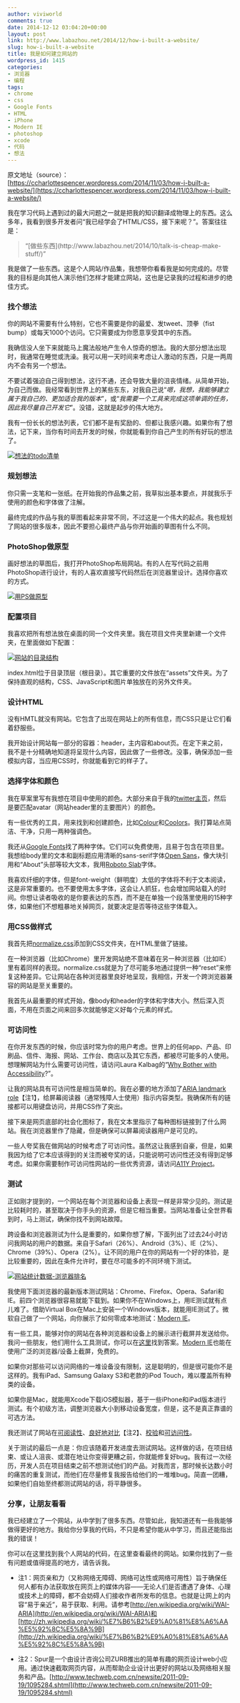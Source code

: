```yaml
---
author: viviworld
comments: true
date: 2014-12-12 03:04:20+00:00
layout: post
link: http://www.labazhou.net/2014/12/how-i-built-a-website/
slug: how-i-built-a-website
title: 我是如何建立网站的
wordpress_id: 1415
categories:
- 浏览器
- 编程
tags:
- chrome
- css
- Google Fonts
- HTML
- iPhone
- Modern IE
- photoshop
- xcode
- 代码
- 想法
---
```


原文地址（source）：[https://ccharlottespencer.wordpress.com/2014/11/03/how-i-built-a-website/](https://ccharlottespencer.wordpress.com/2014/11/03/how-i-built-a-website/)

我在学习代码上遇到过的最大问题之一就是把我的知识翻译成物理上的东西。这么多年，我看到很多开发者问“我已经学会了HTML/CSS，接下来呢？”。答案往往是：


<blockquote>“[做些东西](http://www.labazhou.net/2014/10/talk-is-cheap-make-stuff/)”</blockquote>


我是做了一些东西。这是个人网站/作品集，我想带你看看我是如何完成的。尽管我的目标是向其他人演示他们怎样才能建立网站，这也是记录我的过程和进步的绝佳方式。


### 找个想法


你的网站不需要有什么特别，它也不需要是你的最爱、发tweet、顶拳（fist bump）或每天1000个访问。它只需要成为你愿意享受其中的东西。

我确信没人坐下来就能马上魔法般地产生令人惊奇的想法。我的大部分想法出现时，我通常在睡觉或洗澡。我可以用一天时间来考虑让人激动的东西，只是一两周内不会有另一个想法。

不要试着强迫自己得到想法，这行不通，还会导致大量的沮丧情绪。从简单开始，为自己而做。我经常看到世界上的某些东东，对我自己说“_嗯，我想，我能够建立属于我自己的、更加适合我的版本_”，或“_我需要一个工具来完成这项单调的任务，因此我尽量自己开发它_”。没错，这就是起步的伟大地方。

我有一份长长的想法列表，它们都不是有奖励的、但都让我感兴趣。如果你有了想法，记下来，当你有时间去开发的时候，你就能看到你自己产生的所有好玩的想法了。

[![想法的todo清单](http://www.labazhou.net/wp-content/uploads/2014/12/ideas-trello.png)](http://www.labazhou.net/wp-content/uploads/2014/12/ideas-trello.png)


### 规划想法


你只需一支笔和一张纸。在开始我的作品集之前，我草拟出基本要点，并就我乐于使用的颜色和字体做了注解。

最终完成的作品与我的草图看起来非常不同，不过这是一个伟大的起点。我也规划了网站的很多版本，因此不要担心最终产品与你开始画的草图有什么不同。


### PhotoShop做原型


画好想法的草图后，我打开PhotoShop布局网站。有的人在写代码之前用PhotoShop进行设计，有的人喜欢直接写代码然后在浏览器里设计。选择你喜欢的方式。

[![用PS做原型](http://www.labazhou.net/wp-content/uploads/2014/12/photoshop-mock.png)](http://www.labazhou.net/wp-content/uploads/2014/12/photoshop-mock.png)


### 配置项目


我喜欢把所有想法放在桌面的同一个文件夹里。我在项目文件夹里新建一个文件夹，在里面做如下配置：

[![网站的目录结构](http://www.labazhou.net/wp-content/uploads/2014/12/filetree.png)](http://www.labazhou.net/wp-content/uploads/2014/12/filetree.png)

index.html位于目录顶层（根目录）。其它重要的文件放在“assets”文件夹。为了保持直观的结构，CSS、JavaScript和图片单独放在的另外文件夹。


### 设计HTML


没有HMTL就没有网站。它包含了出现在网站上的所有信息，而CSS只是让它们看着舒服些。

我开始设计网站每一部分的容器：header，主内容和about页。在定下来之前，我不是十分精确地知道将呈现什么内容，因此做了一些修改。没事，确保添加一些模拟内容，当应用CSS时，你就能看到它的样子了。


### 选择字体和颜色


我在草案里写有我想在项目中使用的颜色。大部分来自于我的[twitter主页](http://www.twitter.com/charlotteis)，然后是要匹配avatar（网站header里的主要图片）的颜色。

有一些优秀的工具，用来找到和创建颜色，比如[Colour](http://color.adobe.com/)和[Coolors](http://coolors.co/)。我打算站点简洁、干净，只用一两种强调色。

我还从[Google Fonts](https://www.google.com/fonts)找了两种字体。它们可以免费使用，且易于包含在项目里。我想给body里的文本和副标题应用清晰的sans-serif字体[Open Sans](https://www.google.com/fonts/specimen/Open+Sans)，像大块引用和“About”头部等较大文本，我用[Roboto Slab](http://www.google.com/fonts/specimen/Roboto+Slab)字体。

我喜欢纤细的字体，但是font-weight（鲜明度）太低的字体将不利于文本阅读，这是非常重要的。也不要使用太多字体，这会让人抓狂，也会增加网站载入的时间。你想让读者吸收的是你要表达的东西，而不是在单独一个段落里使用的15种字体，如果他们不想粗暴地关掉网页，就要决定是否等待这些字体载入。


### 用CSS做样式


我首先把[normalize.css](http://necolas.github.io/normalize.css/)添加到CSS文件夹，在HTML里做了链接。

在一种浏览器（比如Chrome）里开发网站绝不意味着在另一种浏览器（比如IE）里有着同样的表现。normalize.css就是为了尽可能多地通过提供一种“reset”来修复这种差异。它让网站在各种浏览器里良好地呈现，我相信，开发一个跨浏览器兼容的网站是至关重要的。

我首先从最重要的样式开始，像body和header的字体和字体大小。然后深入页面，不用在页面之间来回多次就能够定义好每个元素的样式。


### 可访问性


在你开发东西的时候，你应该时常为你的用户考虑。世界上的任何app、产品、印刷品、信件、海报、网站、工作台、商店以及其它东西，都被尽可能多的人使用。想理解网站为什么需要可访问性，请访问Laura Kalbag的“[Why Bother with Accessibility](http://laurakalbag.com/why-bother-with-accessibility-on-24ways/)?”。

让我的网站具有可访问性是相当简单的。我在必要的地方添加了[ARIA landmark role](http://a11yproject.com/posts/aria-landmark-roles/)【注1】，给屏幕阅读器（通常残障人士使用）指示内容类型。我确保所有的链接都可以用键盘访问，并用CSS作了突出。

接下来是网页底部的社会化图标了，我在文本里指示了每种图标链接到了什么网站。我在浏览器里作了隐藏，但是确保可以屏幕阅读器用户是可见的。

一些人夸奖我在做网站的时候考虑了可访问性。虽然这让我感到自豪，但是，如果我因为给了它本应该得到的关注而被夸奖的话，只能说明可访问性还没有得到足够考虑。如果你需要制作可访问性网站的一些优秀资源，请访问[A11Y Project](http://a11yproject.com/)。


### 测试


正如刚才提到的，一个网站在每个浏览器和设备上表现一样是非常少见的。测试是比较耗时的，甚至取决于你手头的资源，但是它相当重要。当网站准备让全世界看到时，马上测试，确保你找不到网站故障。

跨设备和浏览器测试为什么是重要的，如果你想了解，下面列出了过去24小时访问我网站的用户的数据。来自于Safari（26%）、Android（3%）、IE（2%）、Chrome（39%）、Opera（2%）。让不同的用户在你的网站有一个好的体验，是比较重要的，因此在条件允许时，要在尽可能多的不同环境下测试。

[![网站统计数据-浏览器排名](http://www.labazhou.net/wp-content/uploads/2014/12/analytics-testing.png)](http://www.labazhou.net/wp-content/uploads/2014/12/analytics-testing.png)

我使用下面浏览器的最新版本测试网站：Chrome、Firefox、Opera、Safari和IE。前四个浏览器很容易就能下载到。如果你不在Windows上，用IE测试就有点儿难了。借助Virtual Box在Mac上安装一个Windows版本，就能用IE测试了。微软自己做了一个网站，向你展示了如何零成本地测试：[Modern IE](http://modern.ie/)。

有一些工具，能够对你的网站在各种浏览器和设备上的展示进行截屏并发送给你。我问一些朋友，他们用什么工具测试，你可以在[这里](https://github.com/Charlotteis/noquestionistupid/issues/14)找到答案。[Modern IE](http://modern.ie/)也能在使用广泛的浏览器/设备上截屏，免费的。

如果你对那些可以访问网络的一堆设备没有限制，这是聪明的，但是很可能你不是这样的。我有iPad、Samsung Galaxy S3和老款的iPod Touch，难以覆盖所有种类的设备。

如果你是Mac，就能用Xcode下载iOS模拟器，基于一些iPhone和iPad版本进行测试。有个初级方法，调整浏览器大小到移动设备宽度，但是，这不是真正靠谱的可选方法。

我还测试了网站在[可阅读性](http://read-able.com/)、[良好地对比](http://www.spurapp.com/)【注2】、[校验](http://validator.w3.org/)和[可访问性](http://wave.webaim.org/)。

关于测试的最后一点是：你应该随着开发进度去测试网站。这样做的话，在项目结束、或让人沮丧、或潜在地让你变得更糟之前，你就能修复好bug。我有过一次经历，开发人员在项目结束之前不想测试他们的产品。对我而言，那时候长达数小时的痛苦的重复测试，而他们在尽量修复我报告给他们的一堆堆bug。简直一团糟，如果他们自始至终都测试网站的话，将平静很多。


### 分享，让朋友看看


我已经建立了一个网站，从中学到了很多东西。尽管如此，我知道还有一些我能够做得更好的地方。我给你分享我的代码，不只是希望你能从中学习，而且还能指出我的错误！

你可以在这里找到我个人网站的代码，在这里查看最终的网站。如果你找到了一些有问题或值得提高的地方，请告诉我。



	
  * 注1：网页亲和力（又称网络无障碍、网络可达性或网络可用性）旨于确保任何人都有办法获取放在网页上的媒体内容——无论人们是否遭遇了身体、心理或技术上的障碍，都不会妨碍人们接收作者所发布的信息。也就是让网上的内容“易于亲近”，易于获取、利用。请参考[http://en.wikipedia.org/wiki/WAI-ARIA](http://en.wikipedia.org/wiki/WAI-ARIA)和[http://zh.wikipedia.org/wiki/%E7%B6%B2%E9%A0%81%E8%A6%AA%E5%92%8C%E5%8A%9B](http://zh.wikipedia.org/wiki/%E7%B6%B2%E9%A0%81%E8%A6%AA%E5%92%8C%E5%8A%9B)

	
  * 注2：Spur是一个由设计咨询公司ZURB​​推出的简单有趣的网页设计web小应用。通过快速截取网页内容，从而帮助企业设计出更好的网站以及网络相关服务和产品。[http://www.techweb.com.cn/newsite/2011-09-19/1095284.shtml](http://www.techweb.com.cn/newsite/2011-09-19/1095284.shtml)


